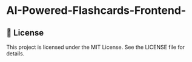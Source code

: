 # AI-Powered-Flashcards-Frontend-
## 📜 License
This project is licensed under the MIT License. See the LICENSE file for details.
